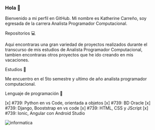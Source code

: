 
### Hola 👋

Bienvenido a mi perfil en GitHub. Mi nombre es Katherine Carreño, soy egresada de la carrera Analista Programador Computacional.

Repositorios :computer:  

Aqui encontraras una gran variedad de proyectos realizados durante el transcurso de mis estudios de Analista Programador Computacional, tambien encontraras otros proyectos que he ido creando en mis vacaciones. 

Estudios :star2:

Me encuentro en el  5to semestre y ultimo de año analista programador computacional. 

Lenguaje de programación :floppy_disk:

[x] #739: Python en vs Code, orientada a objetos
[x] #739: BD Oracle
[x] #739: Django, Booststrap en vs code
[x] #739: HTML, CSS y JScript
[x] #739: Ionic, Angular  con Android Studio 



![informatica](https://user-images.githubusercontent.com/80713091/151052703-0f0e1d47-587d-425a-a071-5d24f45a9cc5.jpg)


